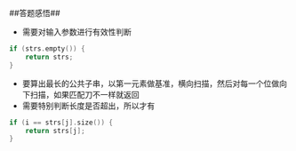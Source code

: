 ##答题感悟##

* 需要对输入参数进行有效性判断

```c
if (strs.empty()) {
    return strs;
}
```

* 要算出最长的公共子串，以第一元素做基准，横向扫描，然后对每一个位做向下扫描，如果匹配刀不一样就返回
* 需要特别判断长度是否超出，所以才有

```c
if (i == strs[j].size()) {
    return strs[j];
}
```


